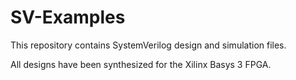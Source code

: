 # SV-Examples

This repository contains SystemVerilog design and simulation files.

All designs have been synthesized for the Xilinx Basys 3 FPGA. 
